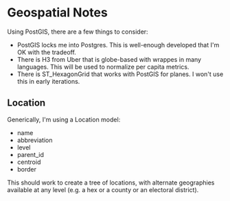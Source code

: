 # Geospatial Notes

Using PostGIS, there are a few things to consider:

* PostGIS locks me into Postgres. This is well-enough developed that I'm OK with the tradeoff.
* There is H3 from Uber that is globe-based with wrappes in many languages. This will be used to normalize per capita metrics.
* There is ST_HexagonGrid that works with PostGIS for planes. I won't use this in early iterations.

## Location

Generically, I'm using a Location model:

* name
* abbreviation
* level
* parent_id
* centroid
* border

This should work to create a tree of locations, with alternate geographies available at any level (e.g. a hex or a county or an electoral district).
